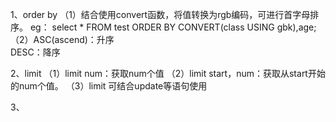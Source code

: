 1、order by
（1）结合使用convert函数，将值转换为rgb编码，可进行首字母排序。
eg：
select * FROM test ORDER BY CONVERT(class USING gbk),age;  
（2）ASC(ascend)：升序  
    DESC：降序

2、limit
（1）limit num：获取num个值
（2）limit start，num：获取从start开始的num个值。
（3）limit 可结合update等语句使用

3、